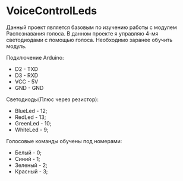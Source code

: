 # VoiceControlLeds
Данный проект является базовым по изучению работы с модулем Распознавания голоса. В данном проекте я управляю 4-мя светодиодами с помощью голоса. Необходимо заранее обучить модуль. 

Подключение Arduino:
- D2 - TXD
- D3 - RXD
- VCC - 5V
- GND - GND

Светодиоды(Плюс через резистор):
- BlueLed - 12;
- RedLed - 13;
- GreenLed - 10;
- WhiteLed - 9;

Голосовые команды обучены под номерами:
- Белый - 0;
- Синий - 1;
- Зеленый - 2;
- Красный - 3;
